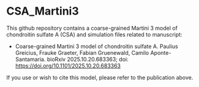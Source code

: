 # CSA_Martini3
This github repository contains a coarse-grained Martini 3 model of chondroitin sulfate A (CSA) and simulation files related to manuscript:
  - Coarse-grained Martini 3 model of chondroitin sulfate A. Paulius Greicius, Frauke Graeter, Fabian Gruenewald, Camilo Aponte-Santamaria. bioRxiv 2025.10.20.683363; doi: https://doi.org/10.1101/2025.10.20.683363
    
If you use or wish to cite this model, please refer to the publication above.

